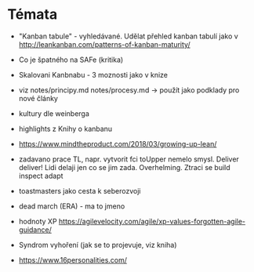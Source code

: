 # Témata

- "Kanban tabule" - vyhledávané. Udělat přehled kanban tabulí jako v http://leankanban.com/patterns-of-kanban-maturity/
- Co je špatného na SAFe (kritika)
- Skalovani Kanbnabu - 3 moznosti jako v knize

- viz notes/principy.md notes/procesy.md -> použít jako podklady pro nové články
- kultury dle weinberga
- highlights z Knihy o kanbanu
- https://www.mindtheproduct.com/2018/03/growing-up-lean/
- zadavano prace TL, napr. vytvorit fci toUpper nemelo smysl. Deliver deliver! Lidi delaji jen co se jim zada. 
Overhelming. Ztraci se build inspect adapt 
- toastmasters jako cesta k seberozvoji
- dead march (ERA) - ma to jmeno
- hodnoty XP https://agilevelocity.com/agile/xp-values-forgotten-agile-guidance/
- Syndrom vyhoření (jak se to projevuje, viz kniha)
- https://www.16personalities.com/
